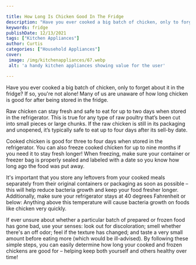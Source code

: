 ```yaml
---

title: How Long Is Chicken Good In The Fridge
description: "Have you ever cooked a big batch of chicken, only to forget about it in the fridge? If so, you're not alone! Many of us are unawar...get more detail"
keywords: fridge
publishDate: 12/13/2021
tags: ["Kitchen Appliances"]
author: Curtis
categories: ["Household Appliances"]
cover: 
 image: /img/kitchenappliances/67.webp
 alt: 'a handy kitchen appliances showing value for the user'

---
```


Have you ever cooked a big batch of chicken, only to forget about it in the fridge? If so, you're not alone! Many of us are unaware of how long chicken is good for after being stored in the fridge. 

Raw chicken can stay fresh and safe to eat for up to two days when stored in the refrigerator. This is true for any type of raw poultry that’s been cut into small pieces or large chunks. If the raw chicken is still in its packaging and unopened, it’s typically safe to eat up to four days after its sell-by date. 

Cooked chicken is good for three to four days when stored in the refrigerator. You can also freeze cooked chicken for up to nine months if you need it to stay fresh longer! When freezing, make sure your container or freezer bag is properly sealed and labeled with a date so you know how long ago the food was put away. 

It's important that you store any leftovers from your cooked meals separately from their original containers or packaging as soon as possible – this will help reduce bacteria growth and keep your food fresher longer. Additionally, make sure your refrigerator stays at 40 degrees Fahrenheit or below: Anything above this temperature will cause bacteria growth on foods like chicken very quickly. 

If ever unsure about whether a particular batch of prepared or frozen food has gone bad, use your senses: look out for discoloration; smell whether there's an off odor; feel if the texture has changed; and taste a very small amount before eating more (which would be ill-advised). By following these simple steps, you can easily determine how long your cooked and frozen chickens are good for – helping keep both yourself and others healthy over time!
